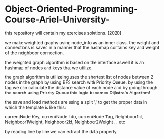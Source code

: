 # Object-Oriented-Programming-Course-Ariel-University-
this repository will contain my exercises solutions. [2020]

we make weighted graphs using node_info as an inner class.
the weight and connections is saved in a manner that the hashmap contains key and weight of the neighboor connection.

the weighted graph algorithm is based on the interface aswell it is an hashmap of nodes and keys that we utilize.

the graph algorithm is utilizeing
uses the shortest list of nodes between 2 nodes in the graph by using BFS search with Priority Queue.
by using the tag we can calculate the distance value of each node and by going through the search using Priority Queue
this logic becomes Dijkstra's Algorithm!

the save and load methods are using a split ',' to get the proper data in which the template is like this:

currentNode Key, currentNode info, currentNode Tag, Neighboor1Id, Neighboor1Weight, Neighboor2Id, Neighboor2Weight ... etc

by reading line by line we can extract the data properly.
